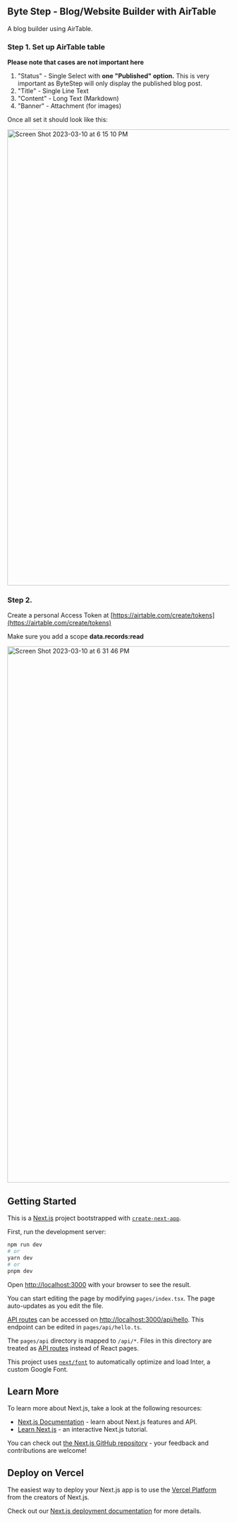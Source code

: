 ## Byte Step - Blog/Website Builder with AirTable

A blog builder using AirTable. 


### Step 1. Set up AirTable table

**Please note that cases are not important here**

1. "Status" - Single Select with **one "Published" option.** This is very important as ByteStep will only display the published blog post.
2. "Title" - Single Line Text 
3. "Content" - Long Text (Markdown)
4. "Banner" - Attachment (for images)

Once all set it should look like this:

<img width="1034" alt="Screen Shot 2023-03-10 at 6 15 10 PM" src="https://user-images.githubusercontent.com/4682613/224459763-3f9239fc-04bf-4774-aac0-5ee692a4a72b.png">


### Step 2. 
Create a personal Access Token at [https://airtable.com/create/tokens](https://airtable.com/create/tokens)

Make sure you add a scope **data.records:read**

<img width="1216" alt="Screen Shot 2023-03-10 at 6 31 46 PM" src="https://user-images.githubusercontent.com/4682613/224460403-ea878638-6f7f-4895-a372-ef5e43128ede.png">






## Getting Started

This is a [Next.js](https://nextjs.org/) project bootstrapped with [`create-next-app`](https://github.com/vercel/next.js/tree/canary/packages/create-next-app).

First, run the development server:

```bash
npm run dev
# or
yarn dev
# or
pnpm dev
```

Open [http://localhost:3000](http://localhost:3000) with your browser to see the result.

You can start editing the page by modifying `pages/index.tsx`. The page auto-updates as you edit the file.

[API routes](https://nextjs.org/docs/api-routes/introduction) can be accessed on [http://localhost:3000/api/hello](http://localhost:3000/api/hello). This endpoint can be edited in `pages/api/hello.ts`.

The `pages/api` directory is mapped to `/api/*`. Files in this directory are treated as [API routes](https://nextjs.org/docs/api-routes/introduction) instead of React pages.

This project uses [`next/font`](https://nextjs.org/docs/basic-features/font-optimization) to automatically optimize and load Inter, a custom Google Font.

## Learn More

To learn more about Next.js, take a look at the following resources:

- [Next.js Documentation](https://nextjs.org/docs) - learn about Next.js features and API.
- [Learn Next.js](https://nextjs.org/learn) - an interactive Next.js tutorial.

You can check out [the Next.js GitHub repository](https://github.com/vercel/next.js/) - your feedback and contributions are welcome!

## Deploy on Vercel

The easiest way to deploy your Next.js app is to use the [Vercel Platform](https://vercel.com/new?utm_medium=default-template&filter=next.js&utm_source=create-next-app&utm_campaign=create-next-app-readme) from the creators of Next.js.

Check out our [Next.js deployment documentation](https://nextjs.org/docs/deployment) for more details.
